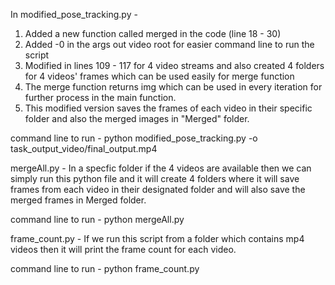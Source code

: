 In modified_pose_tracking.py -

1. Added a new function called merged in the code (line 18 - 30)
2. Added -0 in the args out video root for easier command line to run the script
3. Modified in lines 109 - 117 for 4 video streams and also created 4 folders for 4 videos' frames which can be used easily for merge function
4. The merge function returns img which can be used in every iteration for further process in the main function.
5. This modified version saves the frames of each video in their specific folder and also the merged images in "Merged" folder.

command line to run - python modified_pose_tracking.py -o task_output_video/final_output.mp4




mergeAll.py -
In a specfic folder if the 4 videos are available then we can simply run this python file and it will create 4 folders where it will save frames from each video in their designated folder and will also save the merged frames in Merged folder.

command line to run - python mergeAll.py





frame_count.py -
If we run this script from a folder which contains mp4 videos then it will print the frame count for each video.

command line to run - python frame_count.py
